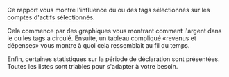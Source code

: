 Ce rapport vous montre l'influence du ou des tags sélectionnés sur les comptes d'actifs sélectionnés.

Cela commence par des graphiques vous montrant comment l'argent dans le ou les tags a circulé. Ensuite, un tableau compliqué «revenus et dépenses» vous montre à quoi cela ressemblait au fil du temps.

Enfin, certaines statistiques sur la période de déclaration sont présentées. Toutes les listes sont triables pour s'adapter à votre besoin.